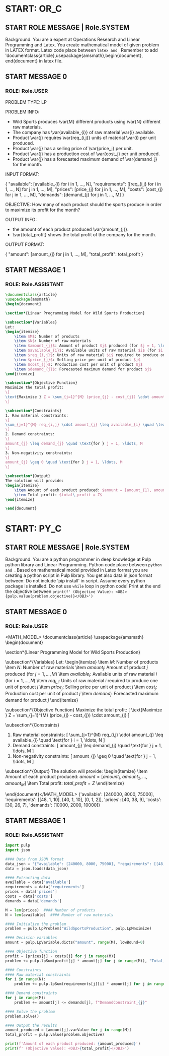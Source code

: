 # START: OR_C 
## START ROLE MESSAGE | Role.SYSTEM 
Background: You are a expert at Operations Research and Linear Programming and Latex. You create mathematical model of given problem in LATEX format. Latex code place between ```latex and ``` Remember to add 'documentclass{article},usepackage{amsmath},begin{document}, end{document} in latex file. 
## START MESSAGE 0 
### ROLE: Role.USER
<DESCRIPTION>
PROBLEM TYPE: LP

PROBLEM INFO:

- Wild Sports produces \var{M} different products using \var{N} different raw materials.
- The company has \var{available_{i}} of raw material \var{i} available.
- Product \var{j} requires \var{req_{i,j}} units of material \var{i} per unit produced.
- Product \var{j} has a selling price of \var{price_j} per unit.
- Product \var{j} has a production cost of \var{cost_j} per unit produced.
- Product \var{j} has a forecasted maximum demand of \var{demand_j} for the month.

INPUT FORMAT: 

{
    "available": [available_{i} for i in 1, ..., N],
    "requirements": [[req_{i,j} for i in 1, ..., N] for j in 1, ..., M],
    "prices": [price_{j} for j in 1, ..., M],
    "costs": [cost_{j} for j in 1, ..., M],
    "demands": [demand_{j} for j in 1, ..., M]
}

OBJECTIVE: How many of each product should the sports produce in order to maximize its profit for the month?

OUTPUT INFO:

- the amount of each product produced \var{amount_{j}}.
- \var{total_profit} shows the total profit of the company for the month.

OUTPUT FORMAT:

{
    "amount": [amount_{j} for j in 1, ..., M],
    "total_profit": total_profit
}

</DESCRIPTION>


## START MESSAGE 1 
### ROLE: Role.ASSISTANT
```latex
\documentclass{article}
\usepackage{amsmath}
\begin{document}

\section*{Linear Programming Model for Wild Sports Production}

\subsection*{Variables}
Let:
\begin{itemize}
    \item $M$: Number of products
    \item $N$: Number of raw materials
    \item $amount_{j}$: Amount of product $j$ produced (for $j = 1, \ldots, M$)
    \item $available_{i}$: Available units of raw material $i$ (for $i = 1, \ldots, N$)
    \item $req_{i,j}$: Units of raw material $i$ required to produce one unit of product $j$
    \item $price_{j}$: Selling price per unit of product $j$
    \item $cost_{j}$: Production cost per unit of product $j$
    \item $demand_{j}$: Forecasted maximum demand for product $j$
\end{itemize}

\subsection*{Objective Function}
Maximize the total profit:
\[
\text{Maximize } Z = \sum_{j=1}^{M} (price_{j} - cost_{j}) \cdot amount_{j}
\]

\subsection*{Constraints}
1. Raw material constraints:
\[
\sum_{j=1}^{M} req_{i,j} \cdot amount_{j} \leq available_{i} \quad \text{for } i = 1, \ldots, N
\]
2. Demand constraints:
\[
amount_{j} \leq demand_{j} \quad \text{for } j = 1, \ldots, M
\]
3. Non-negativity constraints:
\[
amount_{j} \geq 0 \quad \text{for } j = 1, \ldots, M
\]

\subsection*{Output}
The solution will provide:
\begin{itemize}
    \item Amount of each product produced: $amount = [amount_{1}, amount_{2}, \ldots, amount_{M}]$
    \item Total profit: $total\_profit = Z$
\end{itemize}

\end{document}
```

# START: PY_C 
## START ROLE MESSAGE | Role.SYSTEM 
Background: You are a python programmer in deep knowledge at Pulp python library and Linear Programming. Python code place between ```python and ```. Based on mathematical model provided in Latex format you are creating a python script in Pulp library. You get also data in json format between: <DATA></DATA> Do not include 'pip install' in script. Assume every python package is installed. Do not use `while` loop in python code! Print at the end the objective between <OBJ></OBJ> `print(f' (Objective Value): <OBJ>{pulp.value(problem.objective)}</OBJ>')` 
## START MESSAGE 0 
### ROLE: Role.USER
<MATH_MODEL>
\documentclass{article}
\usepackage{amsmath}
\begin{document}

\section*{Linear Programming Model for Wild Sports Production}

\subsection*{Variables}
Let:
\begin{itemize}
    \item $M$: Number of products
    \item $N$: Number of raw materials
    \item $amount_{j}$: Amount of product $j$ produced (for $j = 1, \ldots, M$)
    \item $available_{i}$: Available units of raw material $i$ (for $i = 1, \ldots, N$)
    \item $req_{i,j}$: Units of raw material $i$ required to produce one unit of product $j$
    \item $price_{j}$: Selling price per unit of product $j$
    \item $cost_{j}$: Production cost per unit of product $j$
    \item $demand_{j}$: Forecasted maximum demand for product $j$
\end{itemize}

\subsection*{Objective Function}
Maximize the total profit:
\[
\text{Maximize } Z = \sum_{j=1}^{M} (price_{j} - cost_{j}) \cdot amount_{j}
\]

\subsection*{Constraints}
1. Raw material constraints:
\[
\sum_{j=1}^{M} req_{i,j} \cdot amount_{j} \leq available_{i} \quad \text{for } i = 1, \ldots, N
\]
2. Demand constraints:
\[
amount_{j} \leq demand_{j} \quad \text{for } j = 1, \ldots, M
\]
3. Non-negativity constraints:
\[
amount_{j} \geq 0 \quad \text{for } j = 1, \ldots, M
\]

\subsection*{Output}
The solution will provide:
\begin{itemize}
    \item Amount of each product produced: $amount = [amount_{1}, amount_{2}, \ldots, amount_{M}]$
    \item Total profit: $total\_profit = Z$
\end{itemize}

\end{document}</MATH_MODEL>
<DATA>
{'available': [240000, 8000, 75000], 'requirements': [[48, 1, 10], [40, 1, 10], [0, 1, 2]], 'prices': [40, 38, 9], 'costs': [30, 26, 7], 'demands': [10000, 2000, 10000]}</DATA>


## START MESSAGE 1 
### ROLE: Role.ASSISTANT
```python
import pulp
import json

#### Data from JSON format
data_json = '{"available": [240000, 8000, 75000], "requirements": [[48, 1, 10], [40, 1, 10], [0, 1, 2]], "prices": [40, 38, 9], "costs": [30, 26, 7], "demands": [10000, 2000, 10000]}'
data = json.loads(data_json)

#### Extracting data
available = data['available']
requirements = data['requirements']
prices = data['prices']
costs = data['costs']
demands = data['demands']

M = len(prices)  #### Number of products
N = len(available)  #### Number of raw materials

#### Initialize the problem
problem = pulp.LpProblem("WildSportsProduction", pulp.LpMaximize)

#### Decision variables
amount = pulp.LpVariable.dicts("amount", range(M), lowBound=0)

#### Objective function
profit = [prices[j] - costs[j] for j in range(M)]
problem += pulp.lpSum(profit[j] * amount[j] for j in range(M)), "Total_Profit"

#### Constraints
#### Raw material constraints
for i in range(N):
    problem += pulp.lpSum(requirements[j][i] * amount[j] for j in range(M)) <= available[i], f"RawMaterialConstraint_{i}"

#### Demand constraints
for j in range(M):
    problem += amount[j] <= demands[j], f"DemandConstraint_{j}"

#### Solve the problem
problem.solve()

#### Output the results
amount_produced = [amount[j].varValue for j in range(M)]
total_profit = pulp.value(problem.objective)

print(f'Amount of each product produced: {amount_produced}')
print(f' (Objective Value): <OBJ>{total_profit}</OBJ>')
```

